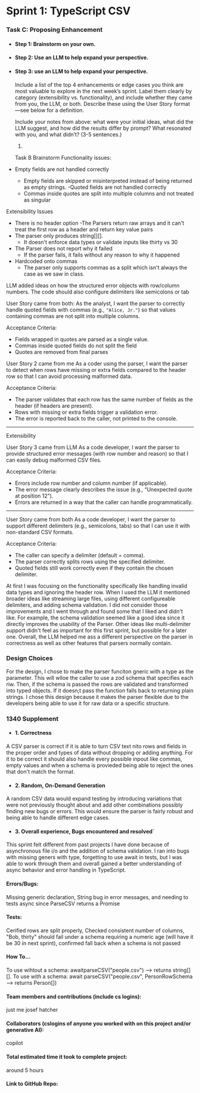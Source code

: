 # Sprint 1: TypeScript CSV

### Task C: Proposing Enhancement

- #### Step 1: Brainstorm on your own.

- #### Step 2: Use an LLM to help expand your perspective.

- #### Step 3: use an LLM to help expand your perspective.

    Include a list of the top 4 enhancements or edge cases you think are most valuable to explore in the next week’s sprint. Label them clearly by category (extensibility vs. functionality), and include whether they came from you, the LLM, or both. Describe these using the User Story format—see below for a definition. 

    Include your notes from above: what were your initial ideas, what did the LLM suggest, and how did the results differ by prompt? What resonated with you, and what didn’t? (3-5 sentences.) 


    1. 
    Task B Brainstorm
Functionality issues:
- Empty fields are not handled correctly
	- Empty fields are skipped or misinterpreted instead of being returned as empty strings.
-Quoted fields are not handled correctly
	- Commas inside quotes are split into multiple columns and not treated as singular

Extensibility Issues
- There is no header option
	-The Parsers return raw arrays and it can't treat the first row as a header and return key value pairs
- The parser only produces string[][].
	- It doesn't enforce data types or validate inputs like thirty vs 30
- The Parser does not report why it failed
	- If the parser fails, it fails without any reason to why it happened
- Hardcoded onto commas
	- The parser only supports commas as a split which isn't always the case as we saw in class.

LLM added ideas on how the structured error objects with row/column numbers.
The code should also configure delimiters like semicolons or tab

User Story came from both:
As the analyst, I want the parser to correctly handle quoted fields with commas (e.g., `"Alice, Jr."`) so that values containing commas are not split into multiple columns.

Acceptance Criteria:
- Fields wrapped in quotes are parsed as a single value.
- Commas inside quoted fields do not split the field
- Quotes are removed from final parses

User Story 2 came from me
As a coder using the parser, I want the parser to detect when rows have missing or extra fields compared to the header row so that I can avoid processing malformed data.  

Acceptance Criteria:
- The parser validates that each row has the same number of fields as the header (if headers are present).  
- Rows with missing or extra fields trigger a validation error.  
- The error is reported back to the caller, not printed to the console.  

---

 Extensibility  

User Story 3 came from LLM 
As a code developer, I want the parser to provide structured error messages (with row number and reason) so that I can easily debug malformed CSV files.  

Acceptance Criteria:
- Errors include row number and column number (if applicable).  
- The error message clearly describes the issue (e.g., “Unexpected quote at position 12”).  
- Errors are returned in a way that the caller can handle programmatically.  

---


User Story came from both
As a code developer, I want the parser to support different delimiters (e.g., semicolons, tabs) so that I can use it with non-standard CSV formats.  

Acceptance Criteria: 
- The caller can specify a delimiter (default = comma).  
- The parser correctly splits rows using the specified delimiter.  
- Quoted fields still work correctly even if they contain the chosen delimiter.


At first I was focusing on the functionality specifically like handling invalid data types and ignoring the header row. When I used the LLM it mentioned broader ideas like streaming large files, using different configureable delimiters, and adding schema validation. I did not consider those improvements and I went through and found some that I liked and didn't like.
For example, the schema validation seemed like a good idea since it directly improves the usability of the Parser. Other ideas like multi-delimiter support didn't feel as important for this first sprint, but possible for a later one. Overall, the LLM helped me ass a different perspective on the parser in correctness as well as other features that parsers normally contain.

### Design Choices
For the design, I chose to make the parser funciton gneric with a type <T> as the parameter. This will wlloe the caller to use a zod schema that specifies each riw. Then, if the schema is passed the rows are validated and transformed into typed objects. If it doesn;t pass the function falls back to returning plain strings. I chose this design because it makes the parser flexible due to the developers being able to use it for raw data or a specific structure.
### 1340 Supplement

- #### 1. Correctness
A CSV parser is correct if it is able to turn CSV text nito rows and fields in the proper order and types of data without dropping or adding anything. For it to be correct it should also handle every possible inpout like commas, empty values and when a schema is provieded being able to reject the ones that don't match the format.

- #### 2. Random, On-Demand Generation
A random CSV data would expand testing by introducing variations that were not previously thought about and add other combinations possibly finding new bugs or errors. This would ensure the parser is fairly robust and being able to handle different edge cases. 

- #### 3. Overall experience, Bugs encountered and resolved`
This sprint felt different from past projects I have done because of asynchronous file i/o and the addition of schema validation. I ran into bugs with missing geners with type<T>, forgetting to use await in tests, but I was able to work through them and overall gained a better understanding of async behavior and error handling in TypeScript.
#### Errors/Bugs:
Missing <T> generic declaration, String bug in error messages, and needing to tests async since ParseCSV returns a Promise
#### Tests: 
Cerified rows are split properly, Checked consistent number of columns, "Bob, thirty" should fail under a schema requiring a numeric age (will have it be 30 in next sprint), confirmed fall back when a schema is not passed
#### How To…
To use wihtout a schema: awaitparseCSV("people.csv") --> returns string[][].
To use with a schema: await parseCSV("people.csv", PersonRowSchema --> returns Person[])

#### Team members and contributions (include cs logins):
just me josef hatcher

#### Collaborators (cslogins of anyone you worked with on this project and/or generative AI):
copilot
#### Total estimated time it took to complete project: 
around 5 hours
#### Link to GitHub Repo:  

